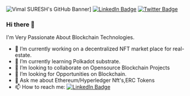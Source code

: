 ![Vimal SURESH's GitHub Banner]((./assets/terminal.png))]
[![LinkedIn Badge](https://img.shields.io/badge/LinkedIn-Profile-informational?style=flat&logo=linkedin&logoColor=white&color=0D76A8)](https://www.linkedin.com/in/vimal-suresh-b293b21b1/)
[![Twitter Badge](https://img.shields.io/badge/Twitter-Profile-informational?style=flat&logo=twitter&logoColor=white&color=1CA2F1)](https://twitter.com/VimalSuresh11)
### Hi there 👋

I'm Very Passionate About Blockchain Technologies.

- 🔭 I’m currently working on a decentralized NFT market place for real-estate.
- 🌱 I’m currently learning Polkadot substrate.
- 👯 I’m looking to collaborate on Opensource Blockchain Projects
- 🤔 I’m looking for Opportunities on Blockchain.
- 💬 Ask me about Ethereum/Hyperledger Nft's,ERC Tokens
- 📫 How to reach me: [![LinkedIn Badge](https://img.shields.io/badge/LinkedIn-Profile-informational?style=flat&logo=linkedin&logoColor=white&color=0D76A8)](https://www.linkedin.com/in/vimal-suresh-b293b21b1/)

